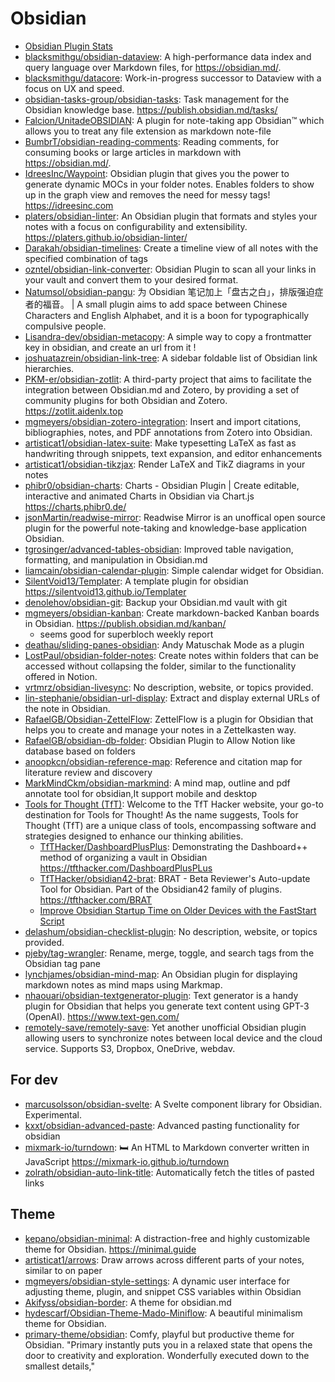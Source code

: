 # Obsidian

- [Obsidian Plugin Stats](https://obsidian-plugin-stats.vercel.app/)
- [blacksmithgu/obsidian-dataview](https://github.com/blacksmithgu/obsidian-dataview):
  A high-performance data index and query language over Markdown files, for
  https://obsidian.md/.
- [blacksmithgu/datacore](https://github.com/blacksmithgu/datacore):
  Work-in-progress successor to Dataview with a focus on UX and speed.
- [obsidian-tasks-group/obsidian-tasks](https://github.com/obsidian-tasks-group/obsidian-tasks):
  Task management for the Obsidian knowledge base.
  <https://publish.obsidian.md/tasks/>
- [Falcion/UnitadeOBSIDIAN](https://github.com/Falcion/UnitadeOBSIDIAN): A
  plugin for note-taking app Obsidian™ which allows you to treat any file
  extension as markdown note-file
- [BumbrT/obsidian-reading-comments](https://github.com/BumbrT/obsidian-reading-comments):
  Reading comments, for consuming books or large articles in markdown with
  https://obsidian.md/.
- [IdreesInc/Waypoint](https://github.com/IdreesInc/Waypoint): Obsidian plugin
  that gives you the power to generate dynamic MOCs in your folder notes.
  Enables folders to show up in the graph view and removes the need for messy
  tags! <https://idreesinc.com>
- [platers/obsidian-linter](https://github.com/platers/obsidian-linter): An
  Obsidian plugin that formats and styles your notes with a focus on
  configurability and extensibility.
  <https://platers.github.io/obsidian-linter/>
- [Darakah/obsidian-timelines](https://github.com/Darakah/obsidian-timelines):
  Create a timeline view of all notes with the specified combination of tags
- [ozntel/obsidian-link-converter](https://github.com/ozntel/obsidian-link-converter):
  Obsidian Plugin to scan all your links in your vault and convert them to your
  desired format.
- [Natumsol/obsidian-pangu](https://github.com/Natumsol/obsidian-pangu): 为
  Obsidian 笔记加上「盘古之白」，排版强迫症者的福音。 | A small plugin aims to
  add space between Chinese Characters and English Alphabet, and it is a boon
  for typographically compulsive people.
- [Lisandra-dev/obsidian-metacopy](https://github.com/Lisandra-dev/obsidian-metacopy):
  A simple way to copy a frontmatter key in obsidian, and create an url from it
  !
- [joshuatazrein/obsidian-link-tree](https://github.com/joshuatazrein/obsidian-link-tree):
  A sidebar foldable list of Obsidian link hierarchies.
- [PKM-er/obsidian-zotlit](https://github.com/PKM-er/obsidian-zotlit): A
  third-party project that aims to facilitate the integration between
  Obsidian.md and Zotero, by providing a set of community plugins for both
  Obsidian and Zotero. <https://zotlit.aidenlx.top>
- [mgmeyers/obsidian-zotero-integration](https://github.com/mgmeyers/obsidian-zotero-integration):
  Insert and import citations, bibliographies, notes, and PDF annotations from
  Zotero into Obsidian.
- [artisticat1/obsidian-latex-suite](https://github.com/artisticat1/obsidian-latex-suite):
  Make typesetting LaTeX as fast as handwriting through snippets, text
  expansion, and editor enhancements
- [artisticat1/obsidian-tikzjax](https://github.com/artisticat1/obsidian-tikzjax):
  Render LaTeX and TikZ diagrams in your notes
- [phibr0/obsidian-charts](https://github.com/phibr0/obsidian-charts): Charts -
  Obsidian Plugin | Create editable, interactive and animated Charts in Obsidian
  via Chart.js <https://charts.phibr0.de/>
- [jsonMartin/readwise-mirror](https://github.com/jsonMartin/readwise-mirror):
  Readwise Mirror is an unoffical open source plugin for the powerful
  note-taking and knowledge-base application Obsidian.
- [tgrosinger/advanced-tables-obsidian](https://github.com/tgrosinger/advanced-tables-obsidian):
  Improved table navigation, formatting, and manipulation in Obsidian.md
- [liamcain/obsidian-calendar-plugin](https://github.com/liamcain/obsidian-calendar-plugin):
  Simple calendar widget for Obsidian.
- [SilentVoid13/Templater](https://github.com/SilentVoid13/Templater): A
  template plugin for obsidian <https://silentvoid13.github.io/Templater>
- [denolehov/obsidian-git](https://github.com/denolehov/obsidian-git): Backup
  your Obsidian.md vault with git
- [mgmeyers/obsidian-kanban](https://github.com/mgmeyers/obsidian-kanban):
  Create markdown-backed Kanban boards in Obsidian.
  <https://publish.obsidian.md/kanban/>
  - seems good for superbloch weekly report
- [deathau/sliding-panes-obsidian](https://github.com/deathau/sliding-panes-obsidian):
  Andy Matuschak Mode as a plugin
- [LostPaul/obsidian-folder-notes](https://github.com/LostPaul/obsidian-folder-notes):
  Create notes within folders that can be accessed without collapsing the
  folder, similar to the functionality offered in Notion.
- [vrtmrz/obsidian-livesync](https://github.com/vrtmrz/obsidian-livesync): No
  description, website, or topics provided.
- [lin-stephanie/obsidian-url-display](https://github.com/lin-stephanie/obsidian-url-display):
  Extract and display external URLs of the note in Obsidian.
- [RafaelGB/Obsidian-ZettelFlow](https://github.com/RafaelGB/Obsidian-ZettelFlow):
  ZettelFlow is a plugin for Obsidian that helps you to create and manage your
  notes in a Zettelkasten way.
- [RafaelGB/obsidian-db-folder](https://github.com/RafaelGB/obsidian-db-folder):
  Obsidian Plugin to Allow Notion like database based on folders
- [anoopkcn/obsidian-reference-map](https://github.com/anoopkcn/obsidian-reference-map):
  Reference and citation map for literature review and discovery
- [MarkMindCkm/obsidian-markmind](https://github.com/MarkMindCkm/obsidian-markmind):
  A mind map, outline and pdf annotate tool for obsidian,It support mobile and
  desktop
- [Tools for Thought (TfT)](https://tfthacker.com/Welcome): Welcome to the TfT
  Hacker website, your go-to destination for Tools for Thought! As the name
  suggests, Tools for Thought (TfT) are a unique class of tools, encompassing
  software and strategies designed to enhance our thinking abilities.
  - [TfTHacker/DashboardPlusPlus](https://github.com/TfTHacker/DashboardPlusPlus):
    Demonstrating the Dashboard++ method of organizing a vault in Obsidian
    <https://tfthacker.com/DashboardPlusPLus>
  - [TfTHacker/obsidian42-brat](https://github.com/TfTHacker/obsidian42-brat):
    BRAT - Beta Reviewer's Auto-update Tool for Obsidian. Part of the Obsidian42
    family of plugins. <https://tfthacker.com/BRAT>
  - [Improve Obsidian Startup Time on Older Devices with the FastStart Script](https://medium.com/obsidian-observer/improve-obsidian-startup-time-on-older-devices-with-the-faststart-script-70a6c590309f)
- [delashum/obsidian-checklist-plugin](https://github.com/delashum/obsidian-checklist-plugin):
  No description, website, or topics provided.
- [pjeby/tag-wrangler](https://github.com/pjeby/tag-wrangler): Rename, merge,
  toggle, and search tags from the Obsidian tag pane
- [lynchjames/obsidian-mind-map](https://github.com/lynchjames/obsidian-mind-map):
  An Obsidian plugin for displaying markdown notes as mind maps using Markmap.
- [nhaouari/obsidian-textgenerator-plugin](https://github.com/nhaouari/obsidian-textgenerator-plugin):
  Text generator is a handy plugin for Obsidian that helps you generate text
  content using GPT-3 (OpenAI). <https://www.text-gen.com/>
- [remotely-save/remotely-save](https://github.com/remotely-save/remotely-save):
  Yet another unofficial Obsidian plugin allowing users to synchronize notes
  between local device and the cloud service. Supports S3, Dropbox, OneDrive,
  webdav.

## For dev

- [marcusolsson/obsidian-svelte](https://github.com/marcusolsson/obsidian-svelte):
  A Svelte component library for Obsidian. Experimental.
- [kxxt/obsidian-advanced-paste](https://github.com/kxxt/obsidian-advanced-paste):
  Advanced pasting functionality for obsidian
- [mixmark-io/turndown](https://github.com/mixmark-io/turndown): 🛏 An HTML to
  Markdown converter written in JavaScript
  <https://mixmark-io.github.io/turndown>
- [zolrath/obsidian-auto-link-title](https://github.com/zolrath/obsidian-auto-link-title):
  Automatically fetch the titles of pasted links

## Theme

- [kepano/obsidian-minimal](https://github.com/kepano/obsidian-minimal): A
  distraction-free and highly customizable theme for Obsidian.
  <https://minimal.guide>
- [artisticat1/arrows](https://github.com/artisticat1/arrows): Draw arrows
  across different parts of your notes, similar to on paper
- [mgmeyers/obsidian-style-settings](https://github.com/mgmeyers/obsidian-style-settings):
  A dynamic user interface for adjusting theme, plugin, and snippet CSS
  variables within Obsidian
- [Akifyss/obsidian-border](https://github.com/Akifyss/obsidian-border): A theme
  for obsidian.md
- [hydescarf/Obsidian-Theme-Mado-Miniflow](https://github.com/hydescarf/Obsidian-Theme-Mado-Miniflow):
  A beautiful minimalism theme for Obsidian.
- [primary-theme/obsidian](https://github.com/primary-theme/obsidian): Comfy,
  playful but productive theme for Obsidian. "Primary instantly puts you in a
  relaxed state that opens the door to creativity and exploration. Wonderfully
  executed down to the smallest details,"
